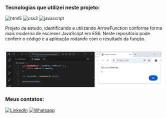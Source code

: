 ### Tecnologias que utilizei neste projeto:
<div style="display: inline_block">
<img alt="html5" src="https://img.shields.io/badge/HTML5-E34F26?style=for-the-badge&logo=html5&logoColor=white">
<img alt="css3" src="https://img.shields.io/badge/CSS3-1572B6?style=for-the-badge&logo=css3&logoColor=white">
<img alt="javascript" src="https://img.shields.io/badge/JavaScript-323330?style=for-the-badge&logo=javascript&logoColor=F7DF1E">
</div>
<p>Projeto de estudo, identificando e utilizando ArrowFunction conforme forma mais moderna de escrever JavaScript em ES6. Neste repositório pode conferir o código e a aplicação rodando com o resultado da função.</p>
<br>
<img src="https://github.com/dev-bars/ArrowFunction/blob/Master/ArrowFunction.PNG">

### Meus contatos:
[![LinkedIn](https://img.shields.io/badge/LinkedIn-0077B5?style=for-the-badge&logo=linkedin&logoColor=white)](https://www.linkedin.com/in/renanbars/) [![Whatsapp](https://img.shields.io/badge/WhatsApp-25D366?style=for-the-badge&logo=whatsapp&logoColor=white)](https://api.whatsapp.com/send/?phone=5519992817355&text&type=phone_number&app_absent=0)
<br><br>
